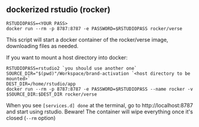 ## dockerized rstudio (rocker)

```
RSTUDIOPASS=<YOUR PASS>
docker run --rm -p 8787:8787 -e PASSWORD=$RSTUDIOPASS rocker/verse
```

This script will start a docker container of the rocker/verse image, downloading files as needed.

If you want to mount a host directory into docker:

```
RSTUDIOPASS=rstudio2 `you should use another one`
SOURCE_DIR="$(pwd)"/Workspace/brand-activation `<host directory to be mounted>`
DEST_DIR=/home/rstudio/app
docker run --rm -p 8787:8787 -e PASSWORD=$RSTUDIOPASS --name rocker -v $SOURCE_DIR:$DEST_DIR rocker/verse
```

When you see `[services.d] done` at the terminal, go to http://localhost:8787 and start using rstudio. Beware! The container will wipe everything once it's closed (`--rm` option)
